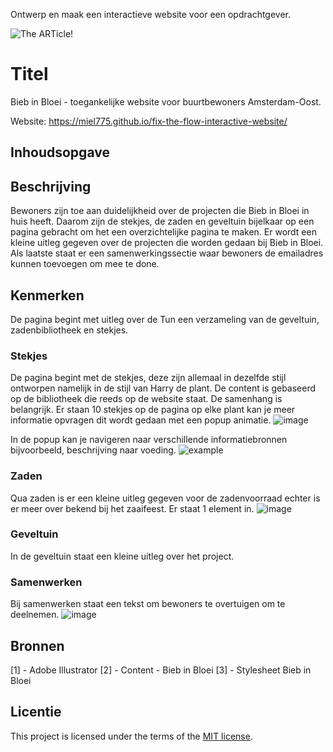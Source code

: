 
Ontwerp en maak een interactieve website voor een opdrachtgever.

![The ARTicle!](https://github.com/user-attachments/assets/dc585a6e-5401-498b-93fd-f5a5269fb74b)

# Titel
Bieb in Bloei - toegankelijke website voor buurtbewoners Amsterdam-Oost.

Website: https://miel775.github.io/fix-the-flow-interactive-website/

## Inhoudsopgave


## Beschrijving
Bewoners zijn toe aan duidelijkheid over de projecten die Bieb in Bloei in huis heeft. Daarom zijn de stekjes, de zaden en geveltuin bijelkaar op een pagina gebracht om het een overzichtelijke pagina te maken. Er wordt een kleine uitleg gegeven over de projecten die worden gedaan bij Bieb in Bloei. Als laatste staat er een samenwerkingssectie waar bewoners de emailadres kunnen toevoegen om mee te done.

## Kenmerken
De pagina begint met uitleg over de Tun een verzameling van de geveltuin, zadenbibliotheek en stekjes.

### Stekjes
De pagina begint met de stekjes, deze zijn allemaal in dezelfde stijl ontworpen namelijk in de stijl van Harry de plant. De content is gebaseerd op de bibliotheek die reeds op de website staat. De samenhang is belangrijk. Er staan 10 stekjes op de pagina op elke plant kan je meer informatie opvragen dit wordt gedaan met een popup animatie.
![image](https://github.com/user-attachments/assets/cbabe9be-1049-4531-8947-0b42f276cf07)

In de popup kan je navigeren naar verschillende informatiebronnen bijvoorbeeld, beschrijving naar voeding.
![example](https://github.com/user-attachments/assets/236e9e25-0bbb-4a15-b038-14f8d9de55f4)

### Zaden
Qua zaden is er een kleine uitleg gegeven voor de zadenvoorraad echter is er meer over bekend bij het zaaifeest. Er staat 1 element in.
![image](https://github.com/user-attachments/assets/cae2d01c-147e-4643-ab09-0e58e238c826)

### Geveltuin
In de geveltuin staat een kleine uitleg over het project.

### Samenwerken
Bij samenwerken staat een tekst om bewoners te overtuigen om te deelnemen.
![image](https://github.com/user-attachments/assets/a3534199-25d6-4f41-a77b-c083bee7c454)


## Bronnen
[1] - Adobe Illustrator
[2] - Content - Bieb in Bloei
[3] - Stylesheet Bieb in Bloei

## Licentie

This project is licensed under the terms of the [MIT license](./LICENSE).

